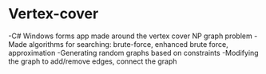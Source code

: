 # Vertex-cover
-C# Windows forms app made around the vertex cover NP graph problem
-Made algorithms for searching: brute-force, enhanced brute force, approximation
-Generating random graphs based on constraints
-Modifying the graph to add/remove edges, connect the graph